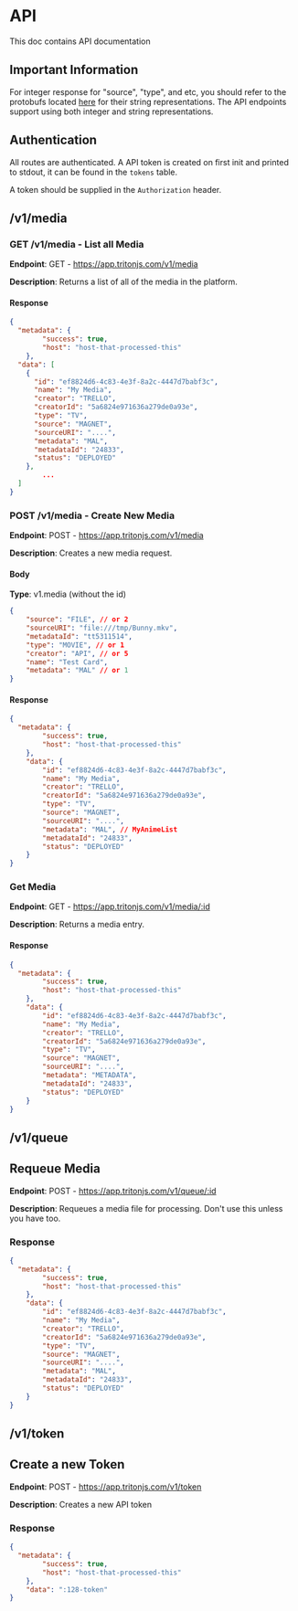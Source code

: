 # API

This doc contains API documentation

## Important Information

For integer response for "source", "type", and etc, you should refer to the protobufs located [here](https://github.com/tritonmedia/core/tree/master/protos/api) for their string representations. The API endpoints support using both integer and string representations.

## Authentication

All routes are authenticated. A API token is created on first init and printed to stdout, it can be found in the `tokens` table.

A token should be supplied in the `Authorization` header.

## /v1/media

### GET /v1/media - List all Media

**Endpoint**: GET - <https://app.tritonjs.com/v1/media>

**Description**: Returns a list of all of the media in the platform.

#### Response

```json
{
  "metadata": {
        "success": true,
        "host": "host-that-processed-this"
    },
  "data": [
    {
      "id": "ef8824d6-4c83-4e3f-8a2c-4447d7babf3c",
      "name": "My Media",
      "creator": "TRELLO",
      "creatorId": "5a6824e971636a279de0a93e",
      "type": "TV",
      "source": "MAGNET",
      "sourceURI": "....",
      "metadata": "MAL",
      "metadataId": "24833",
      "status": "DEPLOYED"
    },
        ...
  ]
}
```

### POST /v1/media - Create New Media

**Endpoint**: POST - <https://app.tritonjs.com/v1/media>

**Description**: Creates a new media request.

#### Body

**Type**: v1.media (without the id)

```json
{
    "source": "FILE", // or 2
    "sourceURI": "file:///tmp/Bunny.mkv",
    "metadataId": "tt5311514",
    "type": "MOVIE", // or 1
    "creator": "API", // or 5
    "name": "Test Card",
    "metadata": "MAL" // or 1
}
```

#### Response

```json
{
  "metadata": {
        "success": true,
        "host": "host-that-processed-this"
    },
    "data": {
        "id": "ef8824d6-4c83-4e3f-8a2c-4447d7babf3c",
        "name": "My Media",
        "creator": "TRELLO",
        "creatorId": "5a6824e971636a279de0a93e",
        "type": "TV",
        "source": "MAGNET",
        "sourceURI": "....",
        "metadata": "MAL", // MyAnimeList
        "metadataId": "24833",
        "status": "DEPLOYED"
    }
}
```

### Get Media

**Endpoint**: GET - <https://app.tritonjs.com/v1/media/:id>

**Description**: Returns a media entry.

#### Response

```json
{
  "metadata": {
        "success": true,
        "host": "host-that-processed-this"
    },
    "data": {
        "id": "ef8824d6-4c83-4e3f-8a2c-4447d7babf3c",
        "name": "My Media",
        "creator": "TRELLO",
        "creatorId": "5a6824e971636a279de0a93e",
        "type": "TV",
        "source": "MAGNET",
        "sourceURI": "....",
        "metadata": "METADATA",
        "metadataId": "24833",
        "status": "DEPLOYED"
    }
}
```

## /v1/queue

## Requeue Media

**Endpoint**: POST - <https://app.tritonjs.com/v1/queue/:id>

**Description**: Requeues a media file for processing. Don't use this unless you have too.

### Response

```json
{
  "metadata": {
        "success": true,
        "host": "host-that-processed-this"
    },
    "data": {
        "id": "ef8824d6-4c83-4e3f-8a2c-4447d7babf3c",
        "name": "My Media",
        "creator": "TRELLO",
        "creatorId": "5a6824e971636a279de0a93e",
        "type": "TV",
        "source": "MAGNET",
        "sourceURI": "....",
        "metadata": "MAL",
        "metadataId": "24833",
        "status": "DEPLOYED"
    }
}
```

## /v1/token

## Create a new Token

**Endpoint**: POST - <https://app.tritonjs.com/v1/token>

**Description**: Creates a new API token

### Response

```json
{
  "metadata": {
        "success": true,
        "host": "host-that-processed-this"
    },
    "data": ":128-token"
}
```
